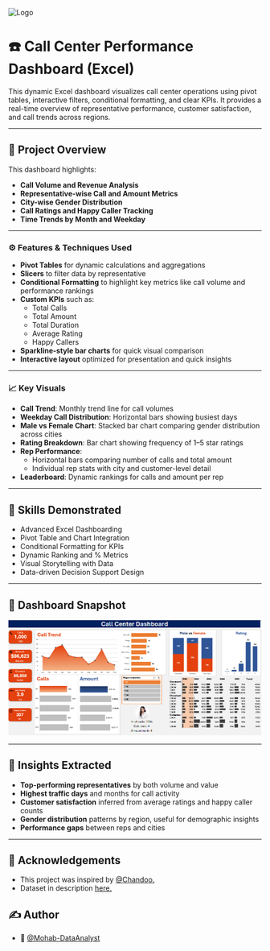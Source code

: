 ![Logo](https://cdn.prod.website-files.com/634f8a681508d6180f9a2128/653b7c45f286ac2530449c61_what-is-bpo-call-center-p-500.webp)

# ☎️ Call Center Performance Dashboard (Excel)

This dynamic Excel dashboard visualizes call center operations using pivot tables, interactive filters, conditional formatting, and clear KPIs. It provides a real-time overview of representative performance, customer satisfaction, and call trends across regions.

---

## 📁 Project Overview

This dashboard highlights:

- **Call Volume and Revenue Analysis**
- **Representative-wise Call and Amount Metrics**
- **City-wise Gender Distribution**
- **Call Ratings and Happy Caller Tracking**
- **Time Trends by Month and Weekday**

---

### ⚙️ Features & Techniques Used

- **Pivot Tables** for dynamic calculations and aggregations  
- **Slicers** to filter data by representative  
- **Conditional Formatting** to highlight key metrics like call volume and performance rankings  
- **Custom KPIs** such as:
  - Total Calls
  - Total Amount
  - Total Duration
  - Average Rating
  - Happy Callers  
- **Sparkline-style bar charts** for quick visual comparison  
- **Interactive layout** optimized for presentation and quick insights

---

### 📈 Key Visuals

- **Call Trend**: Monthly trend line for call volumes
- **Weekday Call Distribution**: Horizontal bars showing busiest days
- **Male vs Female Chart**: Stacked bar chart comparing gender distribution across cities
- **Rating Breakdown**: Bar chart showing frequency of 1–5 star ratings
- **Rep Performance**:
  - Horizontal bars comparing number of calls and total amount
  - Individual rep stats with city and customer-level detail
- **Leaderboard**: Dynamic rankings for calls and amount per rep

---

## 🧠 Skills Demonstrated

- Advanced Excel Dashboarding  
- Pivot Table and Chart Integration  
- Conditional Formatting for KPIs  
- Dynamic Ranking and % Metrics  
- Visual Storytelling with Data  
- Data-driven Decision Support Design  

---

## 📸 Dashboard Snapshot

![image alt](https://github.com/Mohab-DataAnalyst/Call-Center-Dashboard/blob/main/Call%20Center%20Dashboard.PNG?raw=true)

---

## 📌 Insights Extracted

- **Top-performing representatives** by both volume and value  
- **Highest traffic days** and months for call activity  
- **Customer satisfaction** inferred from average ratings and happy caller counts  
- **Gender distribution** patterns by region, useful for demographic insights  
- **Performance gaps** between reps and cities  

---

## 📎 Acknowledgements
- This project was inspired by [@Chandoo.](https://youtu.be/7QNgqq154gE?si=OEZAySHR0Y7qeajv)
- Dataset in description [here.](https://youtu.be/7QNgqq154gE?si=OEZAySHR0Y7qeajv)
## ✍️ Author
- 👤 [@Mohab-DataAnalyst](https://github.com/Mohab-DataAnalyst)

